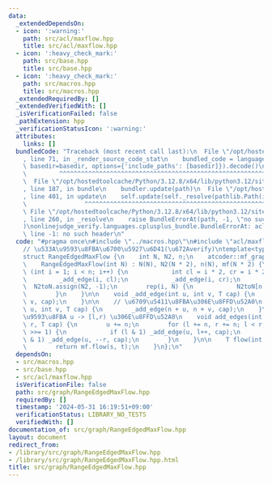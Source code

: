 ```yaml
---
data:
  _extendedDependsOn:
  - icon: ':warning:'
    path: src/acl/maxflow.hpp
    title: src/acl/maxflow.hpp
  - icon: ':heavy_check_mark:'
    path: src/base.hpp
    title: src/base.hpp
  - icon: ':heavy_check_mark:'
    path: src/macros.hpp
    title: src/macros.hpp
  _extendedRequiredBy: []
  _extendedVerifiedWith: []
  _isVerificationFailed: false
  _pathExtension: hpp
  _verificationStatusIcon: ':warning:'
  attributes:
    links: []
  bundledCode: "Traceback (most recent call last):\n  File \"/opt/hostedtoolcache/Python/3.12.8/x64/lib/python3.12/site-packages/onlinejudge_verify/documentation/build.py\"\
    , line 71, in _render_source_code_stat\n    bundled_code = language.bundle(stat.path,\
    \ basedir=basedir, options={'include_paths': [basedir]}).decode()\n          \
    \         ^^^^^^^^^^^^^^^^^^^^^^^^^^^^^^^^^^^^^^^^^^^^^^^^^^^^^^^^^^^^^^^^^^^^^^^^^^^^^^^^^\n\
    \  File \"/opt/hostedtoolcache/Python/3.12.8/x64/lib/python3.12/site-packages/onlinejudge_verify/languages/cplusplus.py\"\
    , line 187, in bundle\n    bundler.update(path)\n  File \"/opt/hostedtoolcache/Python/3.12.8/x64/lib/python3.12/site-packages/onlinejudge_verify/languages/cplusplus_bundle.py\"\
    , line 401, in update\n    self.update(self._resolve(pathlib.Path(included), included_from=path))\n\
    \                ^^^^^^^^^^^^^^^^^^^^^^^^^^^^^^^^^^^^^^^^^^^^^^^^^^^^^^^^^\n \
    \ File \"/opt/hostedtoolcache/Python/3.12.8/x64/lib/python3.12/site-packages/onlinejudge_verify/languages/cplusplus_bundle.py\"\
    , line 260, in _resolve\n    raise BundleErrorAt(path, -1, \"no such header\"\
    )\nonlinejudge_verify.languages.cplusplus_bundle.BundleErrorAt: acl/maxflow.hpp:\
    \ line -1: no such header\n"
  code: "#pragma once\n#include \"../macros.hpp\"\n#include \"acl/maxflow.hpp\"\n\n\
    // \u533A\u9593\u8FBA\u6700\u5927\u6D41(\u672Averify)\ntemplate<typename T>\n\
    struct RangeEdgedMaxFlow {\n    int N, N2, n;\n    atcoder::mf_graph<T> mf;\n\n\
    \    RangeEdgedMaxFlow(int N) : N(N), N2(N * 2), n(N), mf(N * 2) {\n        for\
    \ (int i = 1; i < n; i++) {\n            int cl = i * 2, cr = i * 2 + 1;\n   \
    \         _add_edge(i, cl);\n            _add_edge(i, cr);\n        }\n      \
    \  N2toN.assign(N2, -1);\n        rep(i, N) {\n            N2toN[n + i] = i;\n\
    \        }\n    }\n\n    void _add_edge(int u, int v, T cap) {\n        mf.add_edge(u,\
    \ v, cap);\n    }\n\n    // \u6709\u5411\u8FBA\u306E\u8FFD\u52A0\n    void add_edge(int\
    \ u, int v, T cap) {\n        _add_edge(n + u, n + v, cap);\n    }\n\n    // \u533A\
    \u9593\u8FBA u -> [l,r) \u306E\u8FFD\u52A0\n    void add_edges(int u, int l, int\
    \ r, T cap) {\n        u += n;\n        for (l += n, r += n; l < r; l >>= 1, r\
    \ >>= 1) {\n            if (l & 1) _add_edge(u, l++, cap);\n            if (r\
    \ & 1) _add_edge(u, --r, cap);\n        }\n    }\n\n    T flow(int s, int t) {\n\
    \        return mf.flow(s, t);\n    }\n};\n"
  dependsOn:
  - src/macros.hpp
  - src/base.hpp
  - src/acl/maxflow.hpp
  isVerificationFile: false
  path: src/graph/RangeEdgedMaxFlow.hpp
  requiredBy: []
  timestamp: '2024-05-31 16:19:51+09:00'
  verificationStatus: LIBRARY_NO_TESTS
  verifiedWith: []
documentation_of: src/graph/RangeEdgedMaxFlow.hpp
layout: document
redirect_from:
- /library/src/graph/RangeEdgedMaxFlow.hpp
- /library/src/graph/RangeEdgedMaxFlow.hpp.html
title: src/graph/RangeEdgedMaxFlow.hpp
---
```

